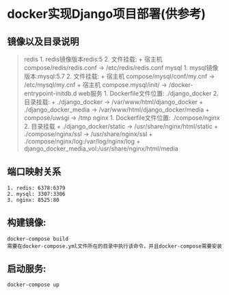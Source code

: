 # docker实现Django项目部署(供参考)

## 镜像以及目录说明
> redis
	1. redis镜像版本redis:5
	2. 文件挂载:
		+ 宿主机compose/redis/redis.conf -> /etc/redis/redis.conf
> mysql
	1. mysql镜像版本:mysql:5.7
	2. 文件挂载:
		+ 宿主机 compose/mysql/conf/my.cnf -> /etc/mysql/my.cnf
		+ 宿主机 compose.mysql/init/ -> /docker-entrypoint-initdb.d
> web服务
	1. Dockerfile文件位置: ./django_docker
	2. 目录挂载:
		+ ./django_docker -> /var/www/html/django_docker
		+ ./django_docker_media -> /var/www/html/django_docker/media
		+ compose/uwsgi -> /tmp
> nginx
	1. Dockerfile文件位置: ./compose/nginx
	2. 目录挂载
		+ ./django_docker/static -> /usr/share/nginx/html/static
		+ ./compose/nginx/ssl -> /usr/share/nginx/ssl
		+ ./compose/nginx/log:/var/log/nginx/log
		+ django_docker_media_vol:/usr/share/nginx/html/media
## 端口映射关系
	1. redis: 6378:6379
	2. mysql: 3307:3306
	3. nginx: 8525:80

## 构建镜像:
	docker-compose build
	需要在docker-compose.yml文件所在的目录中执行该命令，并且docker-compose需要安装
## 启动服务:
	docker-compose up